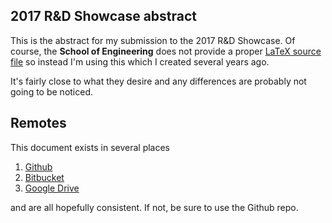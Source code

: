 ## 2017 R&D Showcase abstract

This is the abstract for my submission to the 2017 R&D Showcase. 
Of course, the **School of Engineering** does not provide a proper [LaTeX source file](https://www.seas.gwu.edu/student-participant-information) so instead I'm using this which I created several years ago.

It's fairly close to what they desire and any differences are probably not going to be noticed.

## Remotes

This document exists in several places

1. [Github](https://github.com/skulumani/2017_RD_Abstract)
2. [Bitbucket](https://bitbucket.org/shankarkulumani/2017_rd_abstract)
3. [Google Drive](https://drive.google.com/drive/u/1/folders/0B3CKHiezDItkb0F6S1g2QUVyM0k) 

and are all hopefully consistent. 
If not, be sure to use the Github repo.

